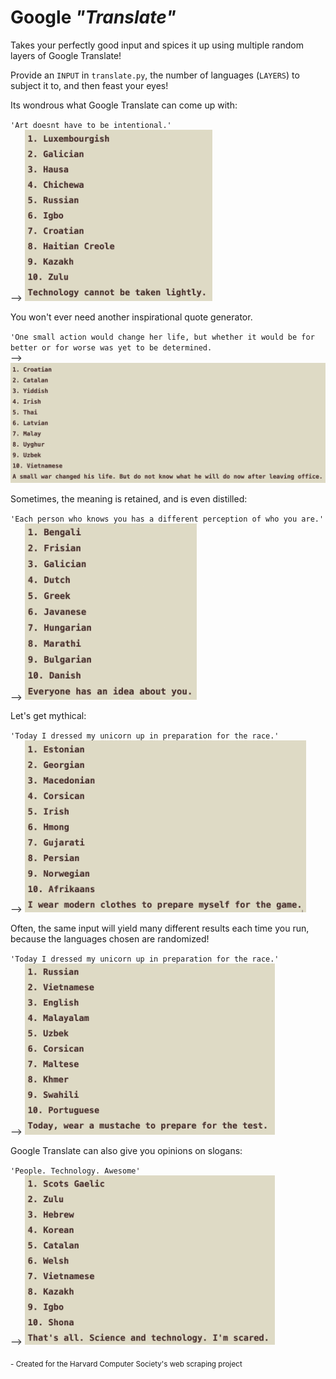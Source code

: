 Google ***\"Translate\"***
=======

Takes your perfectly good input and spices it up using multiple random layers of Google Translate!

Provide an `INPUT` in `translate.py`, the number of languages (`LAYERS`) to subject it to, and then feast your eyes!

Its wondrous what Google Translate can come up with:

`'Art doesnt have to be intentional.'`
<br>
--> <img width=300 src="examples/example-art.png"></img>

You won't ever need another inspirational quote generator.


`'One small action would change her life, but whether it would be for better or for worse was yet to be determined.`
<br>
--> <img width=800 src="examples/example-one.png"></img>


Sometimes, the meaning is retained, and is even distilled:

`'Each person who knows you has a different perception of who you are.'`
<br>
--> <img width=275 src="examples/example-each.png"></img>

Let's get mythical:

`'Today I dressed my unicorn up in preparation for the race.'`
<br>
--> <img width=450 src="examples/example-unicorn1.png"></img>

Often, the same input will yield many different results each time you run, because the languages chosen are randomized!

`'Today I dressed my unicorn up in preparation for the race.'`
<br>
--> <img width=400 src="examples/example-unicorn2.png"></img>

Google Translate can also give you opinions on slogans:

`'People. Technology. Awesome'`
<br>
--> <img width=400 src="examples/example-slogan.png"></img>

<sub> - Created for the Harvard Computer Society's web scraping project</sub>
